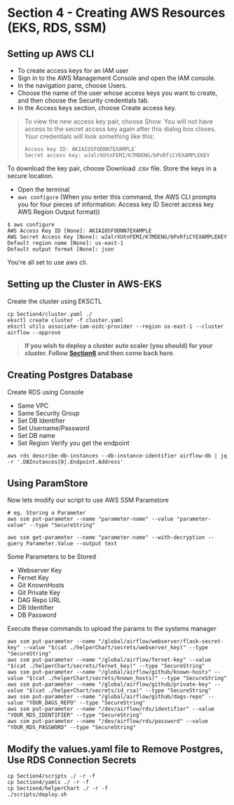 # Section 4 - Creating AWS Resources (EKS, RDS, SSM)
## Setting up AWS CLI
- To create access keys for an IAM user
- Sign in to the AWS Management Console and open the IAM console.
- In the navigation pane, choose Users.
- Choose the name of the user whose access keys you want to create, and then choose the Security credentials tab.
- In the Access keys section, choose Create access key.
> To view the new access key pair, choose Show. You will not have access to the secret access key again after this dialog box closes. Your credentials will look something like this:
> 
> ```
> Access key ID: AKIAIOSFODNN7EXAMPLE`
>Secret access key: wJalrXUtnFEMI/K7MDENG/bPxRfiCYEXAMPLEKEY
> ```

To download the key pair, choose Download .csv file. Store the keys in a secure location.
- Open the terminal
- `aws configure` (When you enter this command, the AWS CLI prompts you for four pieces of information:
Access key ID Secret access key AWS Region Output format))
```
$ aws configure
AWS Access Key ID [None]: AKIAIOSFODNN7EXAMPLE
AWS Secret Access Key [None]: wJalrXUtnFEMI/K7MDENG/bPxRfiCYEXAMPLEKEY
Default region name [None]: us-east-1
Default output format [None]: json
```
You're all set to use aws cli.
## Setting up the Cluster in AWS-EKS
Create the cluster using EKSCTL
```
cp Section4/cluster.yaml ./
eksctl create cluster -f cluster.yaml
eksctl utils associate-iam-oidc-provider --region us-east-1 --cluster airflow --approve
```
> **If you wish to deploy a cluster auto scaler (you should) for your cluster. Follow [Section6](../Section6/Readme.md) and then come back here**.
## Creating Postgres Database
Create RDS using Console
* Same VPC
* Same Security Group
* Set DB Identifier
* Set Username/Password
* Set DB name
* Set Region
Verify you get the endpoint 
```
aws rds describe-db-instances --db-instance-identifier airflow-db | jq -r '.DBInstances[0].Endpoint.Address'
```
## Using ParamStore
Now lets modify our script to use AWS SSM Paramstore
```
# eg. Storing a Parameter
aws ssm put-parameter --name "parameter-name" --value "parameter-value" --type "SecureString"
```
```
aws ssm get-parameter --name "parameter-name" --with-decryption --query Parameter.Value --output text
```
Some Parameters to be Stored
* Webserver Key
* Fernet Key
* Git KnownHosts
* Git Private Key
* DAG Repo URL
* DB Identifier
* DB Password

Execute these commands to upload the params to the systems manager
```
aws ssm put-parameter --name "/global/airflow/webserver/flask-secret-key" --value "$(cat ./helperChart/secrets/webserver_key)" --type "SecureString"
aws ssm put-parameter --name "/global/airflow/fernet-key" --value "$(cat ./helperChart/secrets/fernet_key)" --type "SecureString"
aws ssm put-parameter --name "/global/airflow/github/known-hosts" --value "$(cat ./helperChart/secrets/known_hosts)" --type "SecureString"
aws ssm put-parameter --name "/global/airflow/github/private-key" --value "$(cat ./helperChart/secrets/id_rsa)" --type "SecureString"
aws ssm put-parameter --name "/global/airflow/github/dags-repo" --value "YOUR_DAGS_REPO" --type "SecureString"
aws ssm put-parameter --name "/dev/airflow/rds/identifier" --value "YOUR_RDS_IDENTIFIER" --type "SecureString"
aws ssm put-parameter --name "/dev/airflow/rds/password" --value "YOUR_RDS_PASSWORD" --type "SecureString"
```
## Modify the values.yaml file to Remove Postgres, Use RDS Connection Secrets
```
cp Section4/scripts ./ -r -f
cp Section4/yamls ./ -r -f
cp Section4/helperChart ./ -r -f
./scripts/deploy.sh
```
